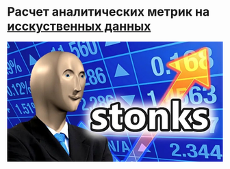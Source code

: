 # Расчет аналитических метрик на [исскуственных данных](https://drive.google.com/file/d/1INgo03nal-vwFJe7Lec5vOUtOwfJdUr1/view)

![типичный аналитик](./images/stonks.jpg)